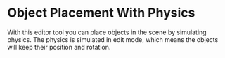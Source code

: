 
# Object Placement With Physics

With this editor tool you can place objects in the scene by simulating physics. The physics is simulated in edit mode, which means the objects will keep their position and rotation.

